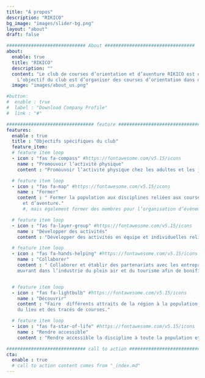 ```yaml
---
title: "À propos"
description: "RIKICO"
bg_image: "images/slider-bg.png"
layout: "about"
draft: false

############################# About #################################
about:
  enable: true
  title: "RIKICO"
  description: ""
  content: "Le club de courses d’orientation et d’aventure RIKICO est un organisme à but non lucratif (OBNL) ayant comme mandat la promotion et l’organisation de course d’orientation et d’aventures au Bas-Saint-Laurent.
    L’objectif du club est d’organiser des courses d’orientation dans différents secteurs de la région."
  image: "images/about_us.png"

#button:
#  enable : true
#  label : "Download Company Profile"
#  link : "#"

################################ feature #####################################
features:
  enable : true
  title : "Objectifs spécifiques du club"
  feature_item:
  # feature item loop
  - icon : "fas fa-compass" #https://fontawesome.com/v5.15/icons
    name : "Promouvoir l’activité physique"
    content : "Promouvoir l’activité physique chez les adultes et les jeunes à l’aide d’un sport ludique et convivial."

  # feature item loop
  - icon : "fas fa-map" #https://fontawesome.com/v5.15/icons
    name : "Former"
    content : " Former la population aux disciplines reliées aux courses d’orientation
      et d’aventure."
      #, mais également former des membres pour l’organisation d’évènements sanctionnés par les fédérations de courses d’orientation et d’aventure.

  # feature item loop
  - icon : "fas fa-layer-group" #https://fontawesome.com/v5.15/icons
    name : "Développer des activités"
    content : "Développer des activités en équipe et individuelles reliées à l’orientation (p.ex.: la course, la randonnée, le vélo de montagne et le canot)."

  # feature item loop
  - icon : "fas fa-hands-helping" #https://fontawesome.com/v5.15/icons
    name : "Collaborer"
    content : " Collaborer et établir des partenariats avec les entreprises et organismes locaux
    œuvrant dans l’industrie du plein air et du tourisme afin de bonifier les courses d’orientations multisports."


  # feature item loop
  - icon : "fas fa-lightbulb" #https://fontawesome.com/v5.15/icons
    name : "Découvrir"
    content : "Faire  différents attraits de la région à la population locale et au visiteur.es participant aux évènements de par le choix
    du lieu et des tracés de courses."

  # feature item loop
  - icon : "fas fa-star-of-life" #https://fontawesome.com/v5.15/icons
    name : "Rendre accessible"
    content : "Rendre accessible la discipline à toute la population et tous les niveaux de performance."

############################# call to action #################################
cta:
  enable : true
  # call to action content comes from "_index.md"
---
```

